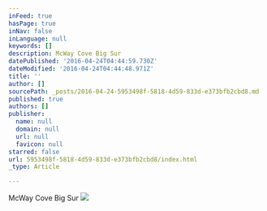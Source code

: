 ```yaml
---
inFeed: true
hasPage: true
inNav: false
inLanguage: null
keywords: []
description: McWay Cove Big Sur
datePublished: '2016-04-24T04:44:59.730Z'
dateModified: '2016-04-24T04:44:48.971Z'
title: ''
author: []
sourcePath: _posts/2016-04-24-5953498f-5818-4d59-833d-e373bfb2cbd8.md
published: true
authors: []
publisher:
  name: null
  domain: null
  url: null
  favicon: null
starred: false
url: 5953498f-5818-4d59-833d-e373bfb2cbd8/index.html
_type: Article

---
```

McWay Cove Big Sur
![](https://the-grid-user-content.s3-us-west-2.amazonaws.com/20a8e6da-932d-4dfb-8d5c-c77ce5076254.jpg)